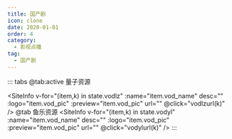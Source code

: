 ```yaml
---
title: 国产剧
icon: clone
date: 2020-01-01
order: 4
category:
  - 影视点播
tag:
  - 国产剧
---
```


<ArtPlayer :src="state.src" :config="artPlayerConfig" />

::: tabs
@tab:active 量子资源

<SiteInfo v-for="(item,k) in state.vodlz" :name="item.vod_name" desc="" :logo="item.vod_pic"
:preview="item.vod_pic" url="" @click="vodlzurl(k)" />
@tab 鱼乐资源
<SiteInfo v-for="(item,k) in state.vodyl" :name="item.vod_name" desc="" :logo="item.vod_pic"
:preview="item.vod_pic" url="" @click="vodylurl(k)" />
:::

<script setup lang="ts">
  import { artplayerPlaylist } from 'cps/artplayer-plugin-playlist'
  import { vod } from 'db'
  import { poster, Hls } from 'cps/artConst'
  import { useStorage } from '@vueuse/core'
  import { onMounted, nextTick, onDeactivated } from "vue";
  const state = useStorage(
    "vod-gcj",
    {
      src:"",
      vodlz: [],
      vodyl: [],
      PlayList: []
    }
  )
 
  onMounted(async () => {
    const lzcaiji = await vod.find({ "name": "lzzy-13" })
    const ylzy = await vod.find({ "name": "ylzy-13" })
    state.value.vodlz = lzcaiji.data
    state.value.vodyl = ylzy.data
    vodlzurl(0)
  });
  const vodlzurl = (key) => {
    const { vodlz } = state.value
    state.value.PlayList =vodlz[key].play_list
    state.value.src = vodlz[key].play_list[0].url
  }
  const vodylurl = (key) => {
    const { vodyl } = state.value
    state.value.PlayList =vodyl[key].play_list
    state.value.src = vodyl[key].play_list[0].url
  }
  const artPlayerConfig = {
    poster,
    fullscreen: true,
    fullscreenWeb: true,
    autoplay: true,
    muted: true,
    type: "Hls",
    customType: { Hls },
    plugins: [
      artplayerPlaylist({
        autoNext: true,
        playlist: state.value.PlayList
      })
    ],
  }
</script>
